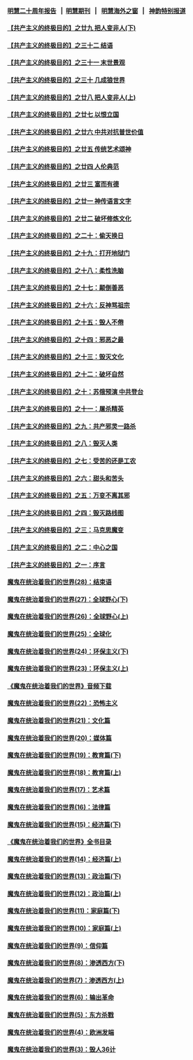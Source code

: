 #### [明慧二十周年报告](https://github.com/gfw-breaker/mh-reports/blob/master/README.md?t=07230420) &nbsp;&nbsp;|&nbsp;&nbsp;[明慧期刊](https://github.com/gfw-breaker/mh-qikan) &nbsp;&nbsp;|&nbsp;&nbsp; [明慧海外之窗](https://github.com/gfw-breaker/mh-news/blob/master/README.md?t=07230420) &nbsp;&nbsp;|&nbsp;&nbsp; [神韵特别报道](https://github.com/gfw-breaker/mh-news/blob/master/shenyun.md?t=07230420) 

#### [【共产主义的终极目的】之廿九 把人变非人(下)](../pages/nsc422/n11344140.md?t=07230420) 

#### [【共产主义的终极目的】之三十二 结语](../pages/nsc422/n11360535.md?t=07230420) 

#### [【共产主义的终极目的】之三十一 末世景观](../pages/nsc422/n11351129.md?t=07230420) 

#### [【共产主义的终极目的】之三十 几成狼世界](../pages/nsc422/n11348280.md?t=07230420) 

#### [【共产主义的终极目的】之廿八 把人变非人(上)](../pages/nsc422/n11340492.md?t=07230420) 

#### [【共产主义的终极目的】之廿七 以恨立国](../pages/nsc422/n11336944.md?t=07230420) 

#### [【共产主义的终极目的】之廿六 中共对抗普世价值](../pages/nsc422/n11324785.md?t=07230420) 

#### [【共产主义的终极目的】之廿五 传统艺术颂神](../pages/nsc422/n11296396.md?t=07230420) 

#### [【共产主义的终极目的】之廿四 人伦典范](../pages/nsc422/n11296397.md?t=07230420) 

#### [【共产主义的终极目的】之廿三 富而有德](../pages/nsc422/n11283598.md?t=07230420) 

#### [【共产主义的终极目的】之廿一 神传语言文字](../pages/nsc422/n11263265.md?t=07230420) 

#### [【共产主义的终极目的】之廿二 破坏修炼文化](../pages/nsc422/n11245728.md?t=07230420) 

#### [【共产主义的终极目的】之二十：偷天换日](../pages/nsc422/n11238846.md?t=07230420) 

#### [【共产主义的终极目的】之十九：打开地狱门](../pages/nsc422/n11206376.md?t=07230420) 

#### [【共产主义的终极目的】之十八：柔性洗脑](../pages/nsc422/n11199994.md?t=07230420) 

#### [【共产主义的终极目的】之十七：颠倒善恶](../pages/nsc422/n11179782.md?t=07230420) 

#### [【共产主义的终极目的】之十六：反神骂祖宗](../pages/nsc422/n11166798.md?t=07230420) 

#### [【共产主义的终极目的】之十五：毁人不倦](../pages/nsc422/n11166792.md?t=07230420) 

#### [【共产主义的终极目的】之十四：邪恶之最](../pages/nsc422/n11150249.md?t=07230420) 

#### [【共产主义的终极目的】之十三：毁灭文化](../pages/nsc422/n11135227.md?t=07230420) 

#### [【共产主义的终极目的】之十二：破坏自然](../pages/nsc422/n11135214.md?t=07230420) 

#### [【共产主义的终极目的】之十：苏俄预演 中共登台](../pages/nsc422/n11118424.md?t=07230420) 

#### [【共产主义的终极目的】之十一：屠杀精英](../pages/nsc422/n11118442.md?t=07230420) 

#### [【共产主义的终极目的】之九：共产邪灵一路杀](../pages/nsc422/n11114139.md?t=07230420) 

#### [【共产主义的终极目的】之八：毁灭人类](../pages/nsc422/n11108503.md?t=07230420) 

#### [【共产主义的终极目的】之七：受苦的还是工农](../pages/nsc422/n11101809.md?t=07230420) 

#### [【共产主义的终极目的】之六：甜头和苦头](../pages/nsc422/n11096971.md?t=07230420) 

#### [【共产主义的终极目的】之五：万变不离其邪](../pages/nsc422/n11091285.md?t=07230420) 

#### [【共产主义的终极目的】之四：毁灭路线图](../pages/nsc422/n11086284.md?t=07230420) 

#### [【共产主义的终极目的】之三：马克思魔变](../pages/nsc422/n11061941.md?t=07230420) 

#### [【共产主义的终极目的】之二：中心之国](../pages/nsc422/n11047728.md?t=07230420) 

#### [【共产主义的终极目的】之一：序言](../pages/nsc422/n11086077.md?t=07230420) 

#### [魔鬼在统治着我们的世界(28)：结束语](../pages/nsc422/n10936246.md?t=07230420) 

#### [魔鬼在统治着我们的世界(27)：全球野心(下)](../pages/nsc422/n10928319.md?t=07230420) 

#### [魔鬼在统治着我们的世界(26)：全球野心(上)](../pages/nsc422/n10900318.md?t=07230420) 

#### [魔鬼在统治着我们的世界(25)：全球化](../pages/nsc422/n10788205.md?t=07230420) 

#### [魔鬼在统治着我们的世界(24)：环保主义(下)](../pages/nsc422/n10695307.md?t=07230420) 

#### [魔鬼在统治着我们的世界(23)：环保主义(上)](../pages/nsc422/n10688613.md?t=07230420) 

#### [《魔鬼在统治着我们的世界》音频下载](../pages/nsc422/n10635553.md?t=07230420) 

#### [魔鬼在统治着我们的世界(22)：恐怖主义](../pages/nsc422/n10614727.md?t=07230420) 

#### [魔鬼在统治着我们的世界(21)：文化篇](../pages/nsc422/n10597706.md?t=07230420) 

#### [魔鬼在统治着我们的世界(20)：媒体篇](../pages/nsc422/n10586579.md?t=07230420) 

#### [魔鬼在统治着我们的世界(19)：教育篇(下)](../pages/nsc422/n10564808.md?t=07230420) 

#### [魔鬼在统治着我们的世界(18)：教育篇(上)](../pages/nsc422/n10526970.md?t=07230420) 

#### [魔鬼在统治着我们的世界(17)：艺术篇](../pages/nsc422/n10499093.md?t=07230420) 

#### [魔鬼在统治着我们的世界(16)：法律篇](../pages/nsc422/n10485969.md?t=07230420) 

#### [魔鬼在统治着我们的世界(15)：经济篇(下)](../pages/nsc422/n10469975.md?t=07230420) 

#### [《魔鬼在统治着我们的世界》全书目录](../pages/nsc422/n10464261.md?t=07230420) 

#### [魔鬼在统治着我们的世界(14)：经济篇(上)](../pages/nsc422/n10457370.md?t=07230420) 

#### [魔鬼在统治着我们的世界(13)：政治篇(下)](../pages/nsc422/n10448270.md?t=07230420) 

#### [魔鬼在统治着我们的世界(12)：政治篇(上)](../pages/nsc422/n10444576.md?t=07230420) 

#### [魔鬼在统治着我们的世界(11)：家庭篇(下)](../pages/nsc422/n10440961.md?t=07230420) 

#### [魔鬼在统治着我们的世界(10)：家庭篇(上)](../pages/nsc422/n10435448.md?t=07230420) 

#### [魔鬼在统治着我们的世界(9)：信仰篇](../pages/nsc422/n10432159.md?t=07230420) 

#### [魔鬼在统治着我们的世界(8)：渗透西方(下)](../pages/nsc422/n10429603.md?t=07230420) 

#### [魔鬼在统治着我们的世界(7)：渗透西方(上)](../pages/nsc422/n10426013.md?t=07230420) 

#### [魔鬼在统治着我们的世界(6)：输出革命](../pages/nsc422/n10421536.md?t=07230420) 

#### [魔鬼在统治着我们的世界(5)：东方杀戮](../pages/nsc422/n10417707.md?t=07230420) 

#### [魔鬼在统治着我们的世界(4)：欧洲发端](../pages/nsc422/n10414890.md?t=07230420) 

#### [魔鬼在统治着我们的世界(3)：毁人36计](../pages/nsc422/n10411583.md?t=07230420) 

